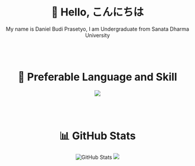 <div align="center">
  
<!--  About Me  -->
  <h1>👋 Hello, こんにちは</h1>
  <p>
    My name is Daniel Budi Prasetyo, I am Undergraduate from Sanata Dharma University
  </p>
  
  <br><br>
  
<!--  Skill  -->
  <h1>📖 Preferable Language and Skill</h1>
  <p>
    <img src="https://skillicons.dev/icons?i=java,python,tensorflow,laravel" />
  </p>
  
  <br><br>
  
<!--  Github Stats  -->
  <h1>📊 GitHub Stats</h1>
  <img src="https://streak-stats.demolab.com?user=danielprasetyo7952&theme=tokyonight-duo&hide_border=true" alt="GitHub Stats" />
  <img src="https://github-readme-stats.vercel.app/api?username=danielprasetyo7952&show_icons=true&theme=tokyonight&hide_border=true" />
</div>
